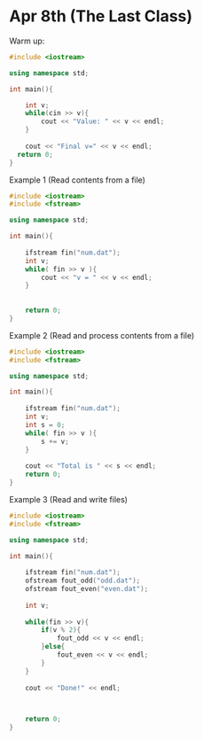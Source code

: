 # Apr 8th (The Last Class)

Warm up:
```C++
#include <iostream>

using namespace std;

int main(){

	int v;
	while(cin >> v){
		cout << "Value: " << v << endl;
	}
	
	cout << "Final v=" << v << endl;
  return 0;
}

```

Example 1 (Read contents from a file)
```C++
#include <iostream>
#include <fstream>

using namespace std;

int main(){
	
	ifstream fin("num.dat");
	int v;
	while( fin >> v ){
		cout << "v = " << v << endl;
	}
	
	
	return 0;
}
```

Example 2 (Read and process contents from a file)
```C++
#include <iostream>
#include <fstream>

using namespace std;

int main(){
	
	ifstream fin("num.dat");
	int v;
	int s = 0;
	while( fin >> v ){
		s += v;
	}
	
	cout << "Total is " << s << endl;
	return 0;
}
```

Example 3 (Read and write files)
```C++
#include <iostream>
#include <fstream>

using namespace std;

int main(){
	
	ifstream fin("num.dat");
	ofstream fout_odd("odd.dat");
	ofstream fout_even("even.dat");
	
	int v;
	
	while(fin >> v){
		if(v % 2){
			fout_odd << v << endl;
		}else{
			fout_even << v << endl;
		}
	}
	
	cout << "Done!" << endl;



	return 0;
}
```
